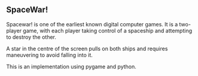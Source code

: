 SpaceWar!
---------

Spacewar! is one of the earliest known digital computer games. It is a two-player game, with each player taking control of a spaceship and attempting to destroy the other.

A star in the centre of the screen pulls on both ships and requires maneuvering to avoid falling into it.

This is an implementation using pygame and python.